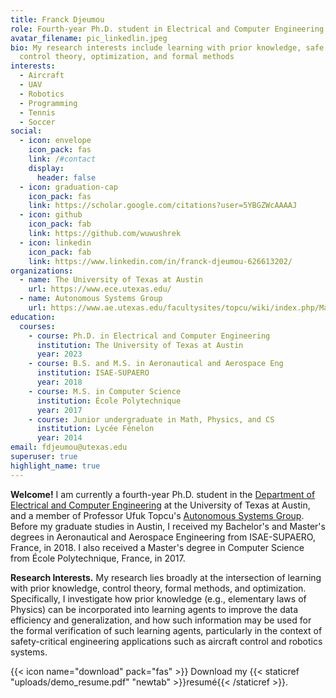 ```yaml
---
title: Franck Djeumou
role: Fourth-year Ph.D. student in Electrical and Computer Engineering
avatar_filename: pic_linkedlin.jpeg
bio: My research interests include learning with prior knowledge, safe learning,
  control theory, optimization, and formal methods
interests:
  - Aircraft
  - UAV
  - Robotics
  - Programming
  - Tennis
  - Soccer
social:
  - icon: envelope
    icon_pack: fas
    link: /#contact
    display:
      header: false
  - icon: graduation-cap
    icon_pack: fas
    link: https://scholar.google.com/citations?user=5YBGZWcAAAAJ
  - icon: github
    icon_pack: fab
    link: https://github.com/wuwushrek
  - icon: linkedin
    icon_pack: fab
    link: https://www.linkedin.com/in/franck-djeumou-626613202/
organizations:
  - name: The University of Texas at Austin
    url: https://www.ece.utexas.edu/
  - name: Autonomous Systems Group
    url: https://www.ae.utexas.edu/facultysites/topcu/wiki/index.php/Main_Page
education:
  courses:
    - course: Ph.D. in Electrical and Computer Engineering
      institution: The University of Texas at Austin
      year: 2023
    - course: B.S. and M.S. in Aeronautical and Aerospace Eng
      institution: ISAE-SUPAERO
      year: 2018
    - course: M.S. in Computer Science
      institution: École Polytechnique
      year: 2017
    - course: Junior undergraduate in Math, Physics, and CS
      institution: Lycée Fénelon
      year: 2014
email: fdjeumou@utexas.edu
superuser: true
highlight_name: true
---
```

**Welcome!**  I am currently a fourth-year Ph.D. student in the [Department of Electrical and Computer Engineering](https://www.ece.utexas.edu/) at the University of Texas at Austin, and a member of Professor Ufuk Topcu's [Autonomous Systems Group](https://www.ae.utexas.edu/facultysites/topcu/wiki/index.php/Main_Page). Before my graduate studies in Austin, I received my Bachelor's and Master's degrees in Aeronautical and Aerospace Engineering from ISAE-SUPAERO, France, in 2018. I also received a Master's degree in Computer Science from École Polytechnique, France, in 2017.

**Research Interests.**  My research lies broadly at the intersection of learning with prior knowledge, control theory, formal methods, and optimization. Specifically, I investigate how prior knowledge (e.g., elementary laws of Physics) can be incorporated into learning agents to improve the data efficiency and generalization, and how such information may be used for the formal verification of such learning agents, particularly in the context of safety-critical engineering applications such as aircraft control and robotics systems.

{{< icon name="download" pack="fas" >}} Download my {{< staticref "uploads/demo_resume.pdf" "newtab" >}}resumé{{< /staticref >}}.